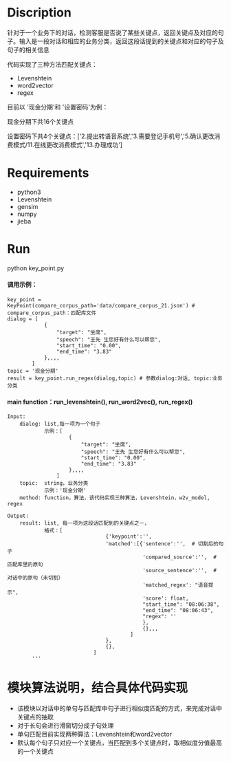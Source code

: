 # Discription

针对于一个业务下的对话，检测客服是否说了某些关键点，返回关键点及对应的句子。输入是一段对话和相应的业务分类，返回这段话提到的关键点和对应的句子及句子的相关信息

代码实现了三种方法匹配关键点：
- Levenshtein
- word2vector
- regex

目前以 '现金分期'和 '设置密码'为例：

现金分期下共16个关键点

设置密码下共4个关键点：['2.提出转语音系统','3.需要登记手机号','5.确认更改消费模式/11.在线更改消费模式','13.办理成功']

# Requirements
- python3
- Levenshtein
- gensim
- numpy
- jieba

# Run
python key_point.py 

#### 调用示例：
```
key_point = KeyPoint(compare_corpus_path='data/compare_corpus_21.json') # compare_corpus_path：匹配库文件
dialog = [
            {
                "target": "坐席",
                "speech": "王先 生您好有什么可以帮您",
                "start_time": "0.00",
                "end_time": "3.83"
            },,,,
        ]
topic = '现金分期'
result = key_point.run_regex(dialog,topic) # 参数dialog:对话, topic:业务分类
```
#### main function：run_levenshtein(), run_word2vec(), run_regex()
```
Input:
    dialog: list,每一项为一个句子
            示例：[
                    {
                        "target": "坐席",
                        "speech": "王先 生您好有什么可以帮您",
                        "start_time": "0.00",
                        "end_time": "3.83"
                    },,,,
                ]
    topic:  string，业务分类
            示例：'现金分期'
    method: function，算法，该代码实现三种算法，Levenshtein，w2v_model, regex
    
Output:
    result: list, 每一项为这段话匹配到的关键点之一，
            格式：[
                                {'keypoint':'',
                                'matched':[{'sentence':'',  # 切割后的句子
                                            'compared_source':'',  # 匹配库里的原句
                                            'source_sentence':'',  # 对话中的原句（未切割）
                                            'matched_regex': "语音提示",
                                            'score': float,
                                            "start_time": "08:06:38",
                                            "end_time": "08:06:43",
                                            "regex": ''
                                            },
                                            {},,,
                                        ]
                                },
                                {},
                            ]
        '''
```

# 模块算法说明，结合具体代码实现
- 该模块以对话中的单句与匹配库中句子进行相似度匹配的方式，来完成对话中关键点的抽取
- 对于长句会进行滑窗切分成子句处理
- 单句匹配目前实现两种算法：Levenshtein和word2vector
- 默认每个句子只对应一个关键点，当匹配到多个关键点时，取相似度分值最高的一个关键点
